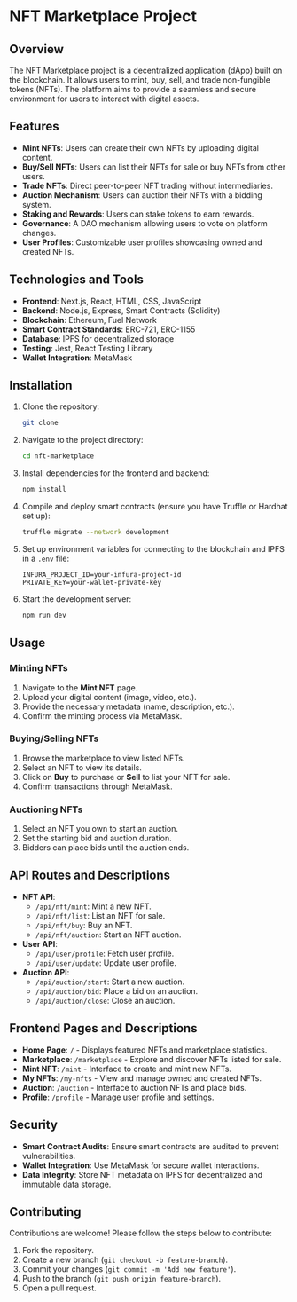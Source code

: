 # NFT Marketplace Project

## Overview
The NFT Marketplace project is a decentralized application (dApp) built on the blockchain. It allows users to mint, buy, sell, and trade non-fungible tokens (NFTs). The platform aims to provide a seamless and secure environment for users to interact with digital assets.

## Features
- **Mint NFTs**: Users can create their own NFTs by uploading digital content.
- **Buy/Sell NFTs**: Users can list their NFTs for sale or buy NFTs from other users.
- **Trade NFTs**: Direct peer-to-peer NFT trading without intermediaries.
- **Auction Mechanism**: Users can auction their NFTs with a bidding system.
- **Staking and Rewards**: Users can stake tokens to earn rewards.
- **Governance**: A DAO mechanism allowing users to vote on platform changes.
- **User Profiles**: Customizable user profiles showcasing owned and created NFTs.

## Technologies and Tools
- **Frontend**: Next.js, React, HTML, CSS, JavaScript
- **Backend**: Node.js, Express, Smart Contracts (Solidity)
- **Blockchain**: Ethereum, Fuel Network
- **Smart Contract Standards**: ERC-721, ERC-1155
- **Database**: IPFS for decentralized storage
- **Testing**: Jest, React Testing Library
- **Wallet Integration**: MetaMask

## Installation
1. Clone the repository:
   ```bash
   git clone 
   ```
2. Navigate to the project directory:
   ```bash
   cd nft-marketplace
   ```
3. Install dependencies for the frontend and backend:
   ```bash
   npm install
   ```
4. Compile and deploy smart contracts (ensure you have Truffle or Hardhat set up):
   ```bash
   truffle migrate --network development
   ```
5. Set up environment variables for connecting to the blockchain and IPFS in a `.env` file:
   ```
   INFURA_PROJECT_ID=your-infura-project-id
   PRIVATE_KEY=your-wallet-private-key
   ```
6. Start the development server:
   ```bash
   npm run dev
   ```

## Usage
### Minting NFTs
1. Navigate to the **Mint NFT** page.
2. Upload your digital content (image, video, etc.).
3. Provide the necessary metadata (name, description, etc.).
4. Confirm the minting process via MetaMask.

### Buying/Selling NFTs
1. Browse the marketplace to view listed NFTs.
2. Select an NFT to view its details.
3. Click on **Buy** to purchase or **Sell** to list your NFT for sale.
4. Confirm transactions through MetaMask.

### Auctioning NFTs
1. Select an NFT you own to start an auction.
2. Set the starting bid and auction duration.
3. Bidders can place bids until the auction ends.

## API Routes and Descriptions
- **NFT API**:
  - `/api/nft/mint`: Mint a new NFT.
  - `/api/nft/list`: List an NFT for sale.
  - `/api/nft/buy`: Buy an NFT.
  - `/api/nft/auction`: Start an NFT auction.
- **User API**:
  - `/api/user/profile`: Fetch user profile.
  - `/api/user/update`: Update user profile.
- **Auction API**:
  - `/api/auction/start`: Start a new auction.
  - `/api/auction/bid`: Place a bid on an auction.
  - `/api/auction/close`: Close an auction.

## Frontend Pages and Descriptions
- **Home Page**: `/` - Displays featured NFTs and marketplace statistics.
- **Marketplace**: `/marketplace` - Explore and discover NFTs listed for sale.
- **Mint NFT**: `/mint` - Interface to create and mint new NFTs.
- **My NFTs**: `/my-nfts` - View and manage owned and created NFTs.
- **Auction**: `/auction` - Interface to auction NFTs and place bids.
- **Profile**: `/profile` - Manage user profile and settings.

## Security
- **Smart Contract Audits**: Ensure smart contracts are audited to prevent vulnerabilities.
- **Wallet Integration**: Use MetaMask for secure wallet interactions.
- **Data Integrity**: Store NFT metadata on IPFS for decentralized and immutable data storage.

## Contributing
Contributions are welcome! Please follow the steps below to contribute:
1. Fork the repository.
2. Create a new branch (`git checkout -b feature-branch`).
3. Commit your changes (`git commit -m 'Add new feature'`).
4. Push to the branch (`git push origin feature-branch`).
5. Open a pull request.
